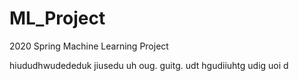 # ML_Project
2020 Spring Machine Learning Project

hiududhwudededuk jiusedu uh oug. guitg. udt  hgudiiuhtg udig  uoi d 
